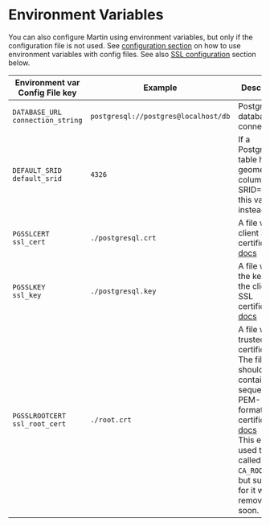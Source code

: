 # Environment Variables

You can also configure Martin using environment variables, but only if the configuration file is not used. See [configuration section](#configuration-file) on how to use environment variables with config files. See also [SSL configuration](#postgresql-ssl-connections) section below.

| Environment var <br/> Config File key    | Example                              | Description                                                                                                                                                                                                                                                                                            |
|------------------------------------------|--------------------------------------|--------------------------------------------------------------------------------------------------------------------------------------------------------------------------------------------------------------------------------------------------------------------------------------------------------|
| `DATABASE_URL` <br/> `connection_string` | `postgresql://postgres@localhost/db` | Postgres database connection                                                                                                                                                                                                                                                                           |
| `DEFAULT_SRID` <br/> `default_srid`      | `4326`                               | If a PostgreSQL table has a geometry column with SRID=0, use this value instead                                                                                                                                                                                                                        |
| `PGSSLCERT` <br/> `ssl_cert`             | `./postgresql.crt`                   | A file with a client SSL certificate. [docs](https://www.postgresql.org/docs/current/libpq-connect.html#LIBPQ-CONNECT-SSLCERT)                                                                                                                                                                         |
| `PGSSLKEY` <br/> `ssl_key`               | `./postgresql.key`                   | A file with the key for the client SSL certificate. [docs](https://www.postgresql.org/docs/current/libpq-connect.html#LIBPQ-CONNECT-SSLKEY)                                                                                                                                                            |
| `PGSSLROOTCERT` <br/> `ssl_root_cert`    | `./root.crt`                         | A file with trusted root certificate(s). The file should contain a sequence of PEM-formatted CA certificates. [docs](https://www.postgresql.org/docs/current/libpq-connect.html#LIBPQ-CONNECT-SSLROOTCERT)<br/>This env var used to be called `CA_ROOT_FILE`, but support for it will be removed soon. |

